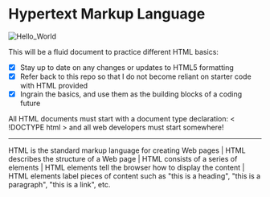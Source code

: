 # Hypertext Markup Language
![Hello_World](https://user-images.githubusercontent.com/55456375/89960136-59515c80-dbfb-11ea-9580-c525b902ca0a.png)

This will be a fluid document to practice different HTML basics:
- [x] Stay up to date on any changes or updates to HTML5 formatting
- [x] Refer back to this repo so that I do not become reliant on starter code with HTML provided
- [x] Ingrain the basics, and use them as the building blocks of a coding future

All HTML documents must start with a document type declaration: < !DOCTYPE html > and all web developers must start somewhere!

---

HTML is the standard markup language for creating Web pages | HTML describes the structure of a Web page | HTML consists of a series of elements | HTML elements tell the browser how to display the content | HTML elements label pieces of content such as "this is a heading", "this is a paragraph", "this is a link", etc. 
